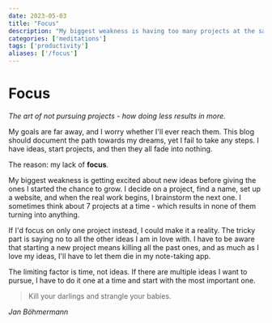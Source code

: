 ```yaml
---
date: 2023-05-03
title: "Focus"
description: "My biggest weakness is having too many projects at the same time. To increase my productivity and reach my goals, I have to focus on just one thing at a time."
categories: ['meditations']
tags: ['productivity']
aliases: ['/focus']
---
```


# Focus

*The art of not pursuing projects - how doing less results in more.*

My goals are far away, and I worry whether I'll ever reach them. This blog should document the path towards my dreams, yet I fail to take any steps. I have ideas, start projects, and then they all fade into nothing.

The reason: my lack of **focus**.

My biggest weakness is getting excited about new ideas before giving the ones I started the chance to grow. I decide on a project, find a name, set up a website, and when the real work begins, I brainstorm the next one. I sometimes think about 7 projects at a time - which results in none of them turning into anything.

If I'd focus on only one project instead, I could make it a reality. The tricky part is saying no to all the other ideas I am in love with. I have to be aware that starting a new project means killing all the past ones, and as much as I love my ideas, I'll have to let them die in my note-taking app.

The limiting factor is time, not ideas. If there are multiple ideas I want to pursue, I have to do it one at a time and start with the most important one.

> Kill your darlings and strangle your babies.

*Jan Böhmermann*

